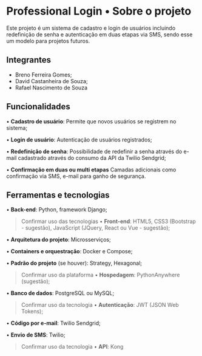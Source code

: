 # Professional Login • Sobre o projeto
Este projeto é um sistema de cadastro e login de usuários incluindo redefinição de senha e autenticação em duas etapas via SMS, sendo esse um modelo para projetos futuros.

## Integrantes
- Breno Ferreira Gomes;
- David Castanheira de Souza;
- Rafael Nascimento de Souza

## Funcionalidades
• **Cadastro de usuário**: Permite que novos usuários se registrem no sistema;

• **Login de usuário**: Autenticação de usuários registrados;

• **Redefinição de senha**: Possibilidade de redefinir a senha através do e-mail cadastrado através do consumo da API da Twilio Sendgrid;

• **Confirmação em duas ou multi etapas** Camadas adicionais como confirmação via SMS, e-mail para ganho de segurança. 

## Ferramentas e tecnologias
• **Back-end**: Python, framework Django;

>Confirmar uso das tecnologias
• **Front-end**: HTML5, CSS3 (Bootstrap - sugestão), JavaScript (JQuery, React ou Vue - sugestão);

• **Arquitetura do projeto**: Microsserviços;

• **Containers e orquestração**: Docker e Compose;

• **Padrão do projeto** (se houver): Strategy, Hexagonal;

>Confirmar uso da plataforma
• **Hospedagem**: PythonAnywhere (sugestão);

• **Banco de dados**: PostgreSQL ou MySQL;

>Confirmar uso da tecnologia
• **Autenticação**: JWT (JSON Web Tokens);

• **Código por e-mail**: Twilio Sendgrid;

• **Envio de SMS**: Twilio;

>Confirmar uso da tecnologia
• **API**: Kong


